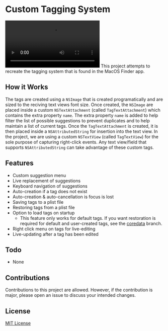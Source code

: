 # Custom Tagging System
![CustomTaggingSystem Demo](https://user-images.githubusercontent.com/31663833/139622903-08db27f4-01aa-45fa-99ad-45dd8976a8eb.mp4)
This project attempts to recreate the tagging system that is found in the MacOS Finder app. 

## How it Works
The tags are created using a `NSImage` that is created programatically and are sized to the reciving text views font size. Once created, the `NSImage` are placed inside a custom `NSTextAttachment` (called `TagTextAttachment`) which contains the extra property `name`. The extra property `name` is added to help filter the list of possible suggestions to prevent duplicates and to help maintain a list of current tags. Once the `TagTextAttachment` is created, it is then placed inside a `NSAttributedString` for insertion into the text view. In the project, we are using a custom `NSTextView` (called `TagTextView`) for the sole purpose of capturing right-click events. Any text view/field that supports `NSAttributedString` can take advantage of these custom tags.

## Features
- Custom suggestion menu
- Live replacement of suggestions
- Keyboard navigation of suggestions
- Auto-creation if a tag does not exist
- Auto-creation & auto-cancellation is focus is lost
- Saving tags to a plist file
- Restoring tags from a plist file
- Option to load tags on startup
  - This feature only works for default tags. If you want restoration is required for default and user-created tags, see the [coredata](https://github.com/archturtle/CustomTaggingSystem/tree/coredata) branch.
- Right click menu on tags for live-editing
- Live-updating after a tag has been edited

## Todo
- None

## Contributions
Contributions to this project are allowed. However, if the contribution is major, please open an issue to discuss your intended changes.

## License
[MIT License](LICENSE)
